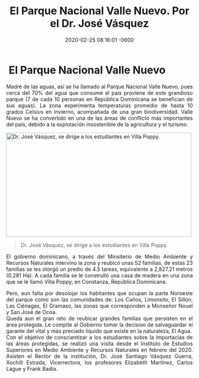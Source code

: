 ﻿---
layout: post
title: El Parque Nacional Valle Nuevo. Por el Dr. José Vásquez
date: 2020-02-25 08:16:01 -0600
category: eventos
image: https://1.bp.blogspot.com/-vqYk24ImLn8/XlWBiufb7mI/AAAAAAAAvxc/RhRPr8OqRhoME0Z4oyGa26mvED0DvhBlwCLcBGAsYHQ/s320/2.jpg
---
<html>
<head>
	
</head>
<body>
<h1>&nbsp;El Parque Nacional Valle Nuevo</h1>
<p style="text-align: justify;">Madre de las aguas, as&iacute; se ha llamado al Parque Nacional Valle Nuevo, pues cerca del 70% del agua que consume el pa&iacute;s proviene de este grandioso parque (7 de cada 10 personas en Rep&uacute;blica Dominicana se benefician de sus aguas). La zona experimenta temperaturas promedio de hasta 10 grados Celsius en invierno, acompa&ntilde;ada de una gran biodiversidad. Valle Nuevo se ha convertido en una de las &aacute;reas de conflicto m&aacute;s importantes del pa&iacute;s, debido a la explotaci&oacute;n insostenible de la agricultura y el turismo.</p>
<p style="text-align: justify;"><img src="https://1.bp.blogspot.com/-vqYk24ImLn8/XlWBiufb7mI/AAAAAAAAvxc/RhRPr8OqRhoME0Z4oyGa26mvED0DvhBlwCLcBGAsYHQ/s1600/2.jpg" alt="Dr. Jos&eacute; V&aacute;squez, se dirige a los estudiantes en Villa Poppy." width="500" height="281" /></p>
<blockquote>
<p>Dr. Jos&eacute; V&aacute;squez, se dirige a los estudiantes en Villa Poppy.</p>
</blockquote>
<p></p>
<p style="text-align: justify;">El gobierno dominicano, a trav&eacute;s del Minsiterio de Medio Ambiente y Recursos Naturales intervino la zona y reubic&oacute; unas 52 familias, de estas 23 familias se les otorg&oacute; un predio de 4.5 tareas, equivalente a 2,827.21 metros (0.281 Ha). A cada familia se le construll&oacute; una casa de madera en una zona que se le llam&oacute; Villa Poppy, en Constanza, Rep&uacute;blica Dominicana.</p>
<div style="text-align: justify;">Pero, aun falta por desolojar los habitantes que ocupan la parte Noroeste del parque como son las comunidades de: Los Ca&ntilde;os, Limonsito, El Sill&oacute;n, Las Ci&eacute;nagas, El Gramaso, las zonas que corresponden a Monse&ntilde;or Nouel y San Jos&eacute; de Ocoa.</div>
<div style="text-align: justify;"></div>
<div style="text-align: justify;">Queda aun el gran reto de reubicar grandes familias que persisten en el &aacute;rea protegida. Le compite al Gobierno tomar la decision de salvaguardar el garante del vital y m&aacute;s preciado l&iacute;quido que existe en la naturaleza, El Agua.</div>
<div style="text-align: justify;"></div>
<div style="text-align: justify;">Con el objetivo de conscientizar a los estudiantes sobre la importacias de las &aacute;reas protegidas, se realiz&oacute; una visita desde el Instituto de Estudios Superiores en Medio Ambiente y Recursos Naturales en febrero del 2020. Asisten el Rector de la instituci&oacute;n, Dr. Jos&eacute; Santiago V&aacute;squez Guerra, Xochilt Estrada, Vicerrectora, los profesores Elizabeth Mart&iacute;nez, Carlos Lague y Frank Bad&iacute;a.</div>
<div style="text-align: justify;"></div>
<p></p>
<p></p>
<p></p>
</body>
</html>
